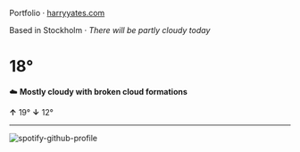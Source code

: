 Portfolio · [harryyates.com](https://harryyates.com)

<!-- WEATHER_START -->
Based in Stockholm · *There will be partly cloudy today*

# 18°
☁️ **Mostly cloudy with broken cloud formations**

**↑** 19° **↓** 12°

---
<!-- WEATHER_END -->

<p align="left">
  <a>
    <img src="https://spotify-github-profile.kittinanx.com/api/view?uid=bigbello&cover_image=true&theme=natemoo-re&show_offline=true&background_color=121212&interchange=false&bar_color=53b14f&bar_color_cover=false" alt="spotify-github-profile">
  </a>
</p>